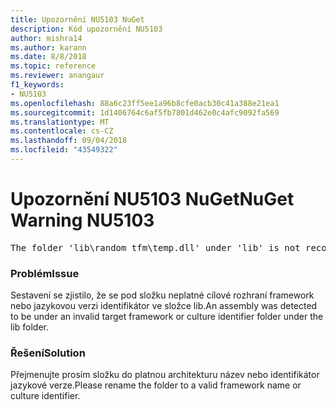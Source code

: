 ```yaml
---
title: Upozornění NU5103 NuGet
description: Kód upozornění NU5103
author: mishra14
ms.author: karann
ms.date: 8/8/2018
ms.topic: reference
ms.reviewer: anangaur
f1_keywords:
- NU5103
ms.openlocfilehash: 88a6c23ff5ee1a96b8cfe0acb30c41a388e21ea1
ms.sourcegitcommit: 1d1406764c6af5fb7801d462e0c4afc9092fa569
ms.translationtype: MT
ms.contentlocale: cs-CZ
ms.lasthandoff: 09/04/2018
ms.locfileid: "43549322"
---
```

# <a name="nuget-warning-nu5103"></a><span data-ttu-id="e6c3b-103">Upozornění NU5103 NuGet</span><span class="sxs-lookup"><span data-stu-id="e6c3b-103">NuGet Warning NU5103</span></span>
<pre>The folder 'lib\random_tfm\temp.dll' under 'lib' is not recognized as a valid framework name or a supported culture identifier. Rename it to a valid framework name or culture identifier.</pre>

### <a name="issue"></a><span data-ttu-id="e6c3b-104">Problém</span><span class="sxs-lookup"><span data-stu-id="e6c3b-104">Issue</span></span>

<span data-ttu-id="e6c3b-105">Sestavení se zjistilo, že se pod složku neplatné cílové rozhraní framework nebo jazykovou verzi identifikátor ve složce lib.</span><span class="sxs-lookup"><span data-stu-id="e6c3b-105">An assembly was detected to be under an invalid target framework or culture identifier folder under the lib folder.</span></span>


### <a name="solution"></a><span data-ttu-id="e6c3b-106">Řešení</span><span class="sxs-lookup"><span data-stu-id="e6c3b-106">Solution</span></span>

<span data-ttu-id="e6c3b-107">Přejmenujte prosím složku do platnou architekturu název nebo identifikátor jazykové verze.</span><span class="sxs-lookup"><span data-stu-id="e6c3b-107">Please rename the folder to a valid framework name or culture identifier.</span></span>

